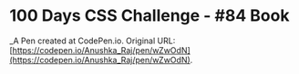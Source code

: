 # 100 Days CSS Challenge - #84 Book
 _A Pen created at CodePen.io. Original URL: [https://codepen.io/Anushka_Raj/pen/wZwOdN](https://codepen.io/Anushka_Raj/pen/wZwOdN).

 